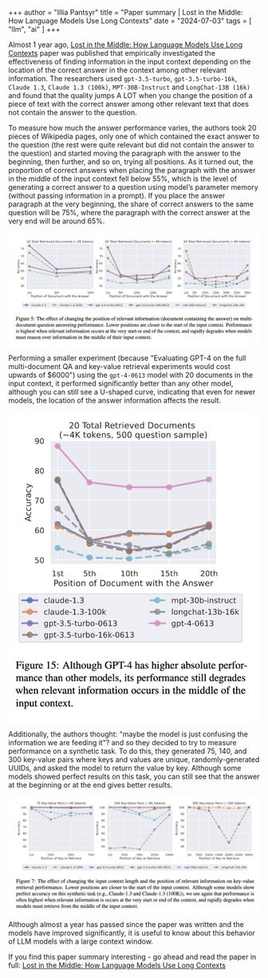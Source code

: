 +++
author = "Illia Pantsyr"
title = "Paper summary | Lost in the Middle: How Language Models Use Long Contexts"
date = "2024-07-03"
tags = [ "llm", "ai" ]
+++

Almost 1 year ago, [Lost in the Middle: How Language Models Use Long Contexts](https://arxiv.org/abs/2307.03172) paper was published that empirically investigated the effectiveness of finding information in the input context depending on the location of the correct answer in the context among other relevant information. The researchers used `gpt-3.5-turbo`, `gpt-3.5-turbo-16k`, `Claude 1.3`, `Claude 1.3 (100k)`, `MPT-30B-Instruct` and `LongChat-13B (16k)` and found that the quality jumps A LOT when you change the position of a piece of text with the correct answer among other relevant text that does not contain the answer to the question.

To measure how much the answer performance varies, the authors took 20 pieces of Wikipedia pages, only one of which contained the exact answer to the question (the rest were quite relevant but did not contain the answer to the question) and started moving the paragraph with the answer to the beginning, then further, and so on, trying all positions. As it turned out, the proportion of correct answers when placing the paragraph with the answer in the middle of the input context fell below 55%, which is the level of generating a correct answer to a question using model’s parameter memory (without passing information in a prompt). If you place the answer paragraph at the very beginning, the share of correct answers to the same question will be 75%, where the paragraph with the correct answer at the very end will be around 65%.

![multi_document_relevant_info_performance.png](/lost_in_the_middle_how_language_models_use_long_contexts/multi_document_relevant_info_performance.png)

Performing a smaller experiment (because "Evaluating GPT-4 on the full multi-document QA and key-value retrieval experiments would cost upwards of $6000") using the `gpt-4-0613` model with 20 documents in the input context, it performed significantly better than any other model, although you can still see a U-shaped curve, indicating that even for newer models, the location of the answer information affects the result.

![multi_document_gpt_4_performance.png](/lost_in_the_middle_how_language_models_use_long_contexts/multi_document_gpt_4_performance.png)

Additionally, the authors thought: "maybe the model is just confusing the information we are feeding it"? and so they decided to try to measure performance on a synthetic task. To do this, they generated 75, 140, and 300 key-value pairs where keys and values are unique, randomly-generated UUIDs, and asked the model to return the value by key. Although some models showed perfect results on this task, you can still see that the answer at the beginning or at the end gives better results.

![synthetic_task_relevant_info_performance.png](/lost_in_the_middle_how_language_models_use_long_contexts/synthetic_task_relevant_info_performance.png)

Although almost a year has passed since the paper was written and the models have improved significantly, it is useful to know about this behavior of LLM models with a large context window.

If you find this paper summary interesting - go ahead and read the paper in full: [Lost in the Middle: How Language Models Use Long Contexts](https://arxiv.org/pdf/2307.03172)
